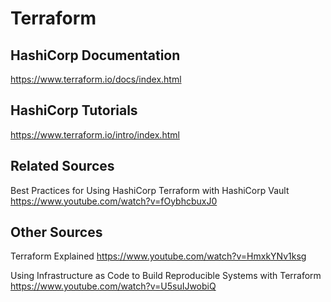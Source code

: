 # Terraform 

## HashiCorp Documentation
https://www.terraform.io/docs/index.html

## HashiCorp Tutorials
https://www.terraform.io/intro/index.html

## Related Sources
Best Practices for Using HashiCorp Terraform with HashiCorp Vault
https://www.youtube.com/watch?v=fOybhcbuxJ0


## Other Sources
Terraform Explained
https://www.youtube.com/watch?v=HmxkYNv1ksg

Using Infrastructure as Code to Build Reproducible Systems with Terraform 
https://www.youtube.com/watch?v=U5suIJwobiQ
